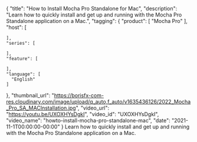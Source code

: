 {
  "title": "How to Install Mocha Pro Standalone for Mac",
  "description": "Learn how to quickly install and get up and running with the Mocha Pro Standalone application on a Mac.",
  "tagging": {
    "product": [
      "Mocha Pro"
    ],
    "host": [

    ],
    "series": [

    ],
    "feature": [

    ],
    "language": [
      "English"
    ]
  },
  "thumbnail_url": "https://borisfx-com-res.cloudinary.com/image/upload/q_auto,f_auto/v1635436126/2022_Mocha_Pro_SA_MACInstallation.jpg",
  "video_url": "https://youtu.be/UXOXHYsDgkI",
  "video_id": "UXOXHYsDgkI",
  "video_name": "howto-install-mocha-pro-standalone-mac",
  "date": "2021-11-1T00:00:00-00:00"
}
Learn how to quickly install and get up and running with the Mocha Pro Standalone application on a Mac.
